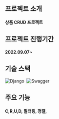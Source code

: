 ## 프로젝트 소개
#### 상품 CRUD 프로젝트

## 프로젝트 진행기간
#### 2022.09.07~

## 기술 스택
![Django](https://img.shields.io/badge/-django-05122A?style=flat&logo=django)&nbsp;
![Swagger](https://img.shields.io/badge/-Swagger-05122A?style=flat&logo=swagger)&nbsp;

## 주요 기능
#### C,R,U,D, 필터링, 정렬, 

